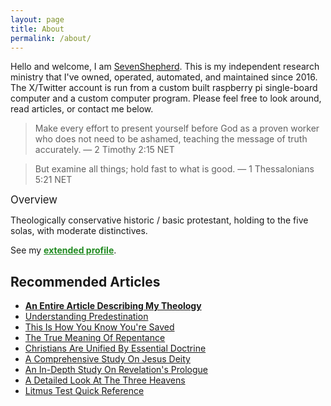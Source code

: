 ```yaml
---
layout: page
title: About
permalink: /about/
---
```


Hello and welcome, I am [SevenShepherd](https://twitter.com/SevenShepherd). This is my independent research ministry that I've owned, operated, automated, and maintained since 2016. The X/Twitter account is run from a custom built raspberry pi single-board computer and a custom computer program. Please feel free to look around, read articles, or contact me below.

> Make every effort to present yourself before God as a proven worker who does not need to be ashamed, teaching the message of truth accurately. &mdash; 2 Timothy 2:15 NET

> But examine all things; hold fast to what is good. &mdash; 1 Thessalonians 5:21 NET

<span style="font-size:1.2em;">Overview</span>

Theologically conservative historic / basic protestant, holding to the five solas, with moderate distinctives.


<!-- 1. Historic Protestant (The Five Solas)
2. Theologically Conservative
3. Moderate Distinctives (Mixture)
    - [Amyraldian (4-Point)](https://sevenshepherd.github.io/ordo-salutis-amyraldian/)
    - [Reformed Wesleyan](https://sevenshepherd.github.io/ordo-salutis-reformed-wesleyan/)
    - [Compatibilist](https://sevenshepherd.github.io/chosen/#carson)
5. Eschatological System
    - Pretrib. Premil. Disp. (Previously)
    - Historic Premillennialism (Investigating)
6. Soft-cessationist
7. Bible Recommendations
    - ESV Study Bible
    - NET Full Notes
    - NLT Filament (Parallel) -->

<!-- 4. Denomination
    - Reformed Baptist (SBC)
    - Presbyterian (PCA) -->

<!-- - [Reformed Wesleyan Foreknowledge](https://sevenshepherd.github.io/chosen/#smith) -->

<!-- My favorite Bible teachers, aside from the obvious answer of Jesus, the Apostles, and Kings David & Solomon, would be: D.A. Carson (Ph.D., University of Cambridge), Hugh Ross (PhD, Astrophysicist at University of Toronto), Walter Martin (Ph.D., California Coast University), Ron Rhodes (Th.D., Dallas Theological Seminary), <a href="https://youtu.be/jOFsFgUUdZo" style="color:black;">Dr. J.I. Packer (Ph.D., University of Oxford)</a>, <a href="https://youtu.be/s9e3Y2SMXag" style="color:black;">Dr. Wayne Grudem (PhD, University of Cambridge)</a>, and my original pastors, <a href="https://youtu.be/kP8rIIps4Sk?t=130" style="color:black;">Chuck Smith</a>, & Dr. Jack Van Impe.  -->

<!-- > &ldquo;Artful nature has given to the most perfect animal the same six limits as the cube has, most perfectly marked... Man himself is, as it were, a cube.&rdquo; &mdash; Kepler, Mysterium Cosmographicum. Claude Fayette Bragdon, A Primer Of Higher Space, The Fourth Dimension. p. 67. -->

<!-- My favorite philosophers apart from a biblical context would be: Plato, René Descartes, Lucius Annaeus Seneca the Younger, Emperor Marcus Aurelius, Aesop of Sardis, Lao Tzu (Gia-Fu Feng), Socrates, and Zhuang Zhou. I also really like Charlie Chaplin and his speech in &lsquo;The Great Dictator&rsquo; makes him a philosopher in my book. -->

<!-- > "My theory is rationalistic, idealistic, optimistic, and theological" &mdash; Kurt Friedrich Gödel -->

<!-- Favorite scientists include: Sir Isaac Newton, Gottfried Wilhelm Leibniz, Michael Faraday, James Clerk Maxwell, Nikola Tesla, Albert Einstein, Kurt Friedrich Gödel, Dr. Hugh Ross, Dr. John C. Polkinghorne, Dr. John C. Lennox, Dr. Alister McGrath, Dr. Stephen C. Meyer, Dr. Michio Kaku. -->




See my <a href="https://sevenshepherd.github.io/profile/" style="font-weight:bold;color:ForestGreen;">extended profile</a>.

## Recommended Articles

- [**An Entire Article Describing My Theology**](https://sevenshepherd.github.io/theology/)
- [Understanding Predestination](https://sevenshepherd.github.io/chosen/)
- [This Is How You Know You're Saved](https://sevenshepherd.github.io/how-do-you-know-you-are-saved/)
- [The True Meaning Of Repentance](https://sevenshepherd.github.io/repentance/)
- [Christians Are Unified By Essential Doctrine](https://bit.ly/3XJY5AB)
- [A Comprehensive Study On Jesus Deity](https://bit.ly/3HIQIoK)
- [An In-Depth Study On Revelation's Prologue](https://bit.ly/3VcXMNy)
- [A Detailed Look At The Three Heavens](https://bit.ly/3G1d8Al)
- [Litmus Test Quick Reference](https://bit.ly/3MLXqfW)

<script>
    var refTagger = {
        settings: {
            bibleVersion: 'ESV'
        }
    }; 

    (function(d, t) {
        var n=d.querySelector('[nonce]');
        refTagger.settings.nonce = n && (n.nonce||n.getAttribute('nonce'));
        var g = d.createElement(t), s = d.getElementsByTagName(t)[0];
        g.src = 'https://api.reftagger.com/v2/RefTagger.js';
        g.nonce = refTagger.settings.nonce;
        s.parentNode.insertBefore(g, s);
    }(document, 'script'));
</script>
